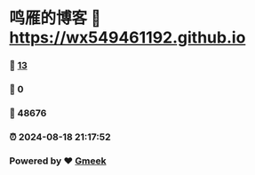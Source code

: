 # 鸣雁的博客 :link: https://wx549461192.github.io 
### :page_facing_up: [13](https://wx549461192.github.io/tag.html) 
### :speech_balloon: 0 
### :hibiscus: 48676 
### :alarm_clock: 2024-08-18 21:17:52 
### Powered by :heart: [Gmeek](https://github.com/Meekdai/Gmeek)
